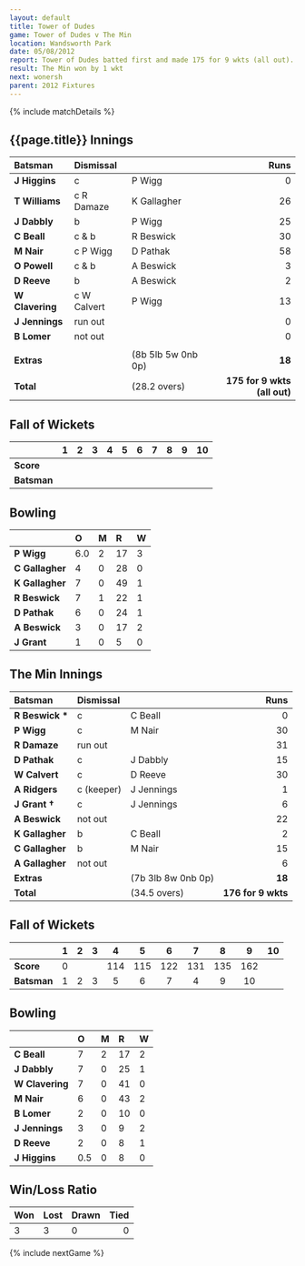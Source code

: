 ```yaml
---
layout: default
title: Tower of Dudes
game: Tower of Dudes v The Min
location: Wandsworth Park
date: 05/08/2012
report: Tower of Dudes batted first and made 175 for 9 wkts (all out). The Min replied with 176 for 9 wkts
result: The Min won by 1 wkt
next: wonersh
parent: 2012 Fixtures
---
```


{% include matchDetails %}

## {{page.title}} Innings

| Batsman | Dismissal |  | Runs |
|:---|:---|---|---:|
| **J Higgins** | c | P Wigg | 0 |
| **T Williams** | c R Damaze | K Gallagher | 26 |
| **J Dabbly** | b | P Wigg | 25 |
| **C Beall** | c & b | R Beswick | 30 |
| **M Nair** | c P Wigg | D Pathak | 58 |
| **O Powell** | c & b | A Beswick | 3 |
| **D Reeve** | b | A Beswick | 2 |
| **W Clavering** | c W Calvert | P Wigg | 13 |
| **J Jennings** | run out |  | 0 |
| **B Lomer** | not out |  | 0 |
|  |  |  |  |
| **Extras** | | (8b 5lb 5w 0nb 0p) | **18** |
| **Total** | | (28.2 overs) | **175 for 9 wkts (all out)** |

## Fall of Wickets

| | 1 | 2 | 3 | 4 | 5 | 6 | 7 | 8 | 9 | 10 |
|---|:---:|:---:|:---:|:---:|:---:|:---:|:---:|:---:|:---:|:---:|
| **Score** |  |  |  |  |  |  |  |  |  |  |
| **Batsman** |  |  |  |  |  |  |  |  |  |  |

## Bowling

| | O | M | R | W |
|---|:---|:---|:---|:---|
| **P Wigg** | 6.0 | 2 | 17 | 3 |
| **C Gallagher** | 4 | 0 | 28 | 0 |
| **K Gallagher** | 7 | 0 | 49 | 1 |
| **R Beswick** | 7 | 1 | 22 | 1 |
| **D Pathak** | 6 | 0 | 24 | 1 |
| **A Beswick** | 3 | 0 | 17 | 2 |
| **J Grant** | 1 | 0 | 5 | 0 |

## The Min Innings

| Batsman | Dismissal |  | Runs |
|:---|:---|---|---:|
| **R Beswick &#42;** | c | C Beall | 0 |
| **P Wigg** | c | M Nair | 30 |
| **R Damaze** | run out |  | 31 |
| **D Pathak** | c | J Dabbly | 15 |
| **W Calvert** | c | D Reeve | 30 |
| **A Ridgers** | c (keeper) | J Jennings | 1 |
| **J Grant &#8224;** | c | J Jennings | 6 |
| **A Beswick** | not out |  | 22 |
| **K Gallagher** | b | C Beall | 2 |
| **C Gallagher** | b | M Nair | 15 |
| **A Gallagher** | not out |  | 6 |
| **Extras** | | (7b 3lb 8w 0nb 0p) | **18** |
| **Total** | | (34.5 overs) | **176 for 9 wkts** |

## Fall of Wickets

| | 1 | 2 | 3 | 4 | 5 | 6 | 7 | 8 | 9 | 10 |
|---|:---:|:---:|:---:|:---:|:---:|:---:|:---:|:---:|:---:|:---:|
| **Score** | 0 |  |  | 114 | 115 | 122 | 131 | 135 | 162 |  |
| **Batsman** | 1 | 2 | 3 | 5 | 6 | 7 | 4 | 9 | 10 |  |

## Bowling

| | O | M | R | W |
|---|:---|:---|:---|:---|
| **C Beall** | 7 | 2 | 17 | 2 |
| **J Dabbly** | 7 | 0 | 25 | 1 |
| **W Clavering** | 7 | 0 | 41 | 0 |
| **M Nair** | 6 | 0 | 43 | 2 |
| **B Lomer** | 2 | 0 | 10 | 0 |
| **J Jennings** | 3 | 0 | 9 | 2 |
| **D Reeve** | 2 | 0 | 8 | 1 |
| **J Higgins** | 0.5 | 0 | 8 | 0 |

## Win/Loss Ratio

| Won | Lost | Drawn | Tied |
|:---|:---|:---|---:|
| 3 | 3 | 0 | 0 |

{% include nextGame %}